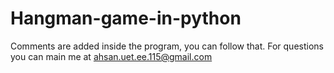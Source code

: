 # Hangman-game-in-python  

Comments are added inside the program, you can follow that. For questions you can main me at ahsan.uet.ee.115@gmail.com
